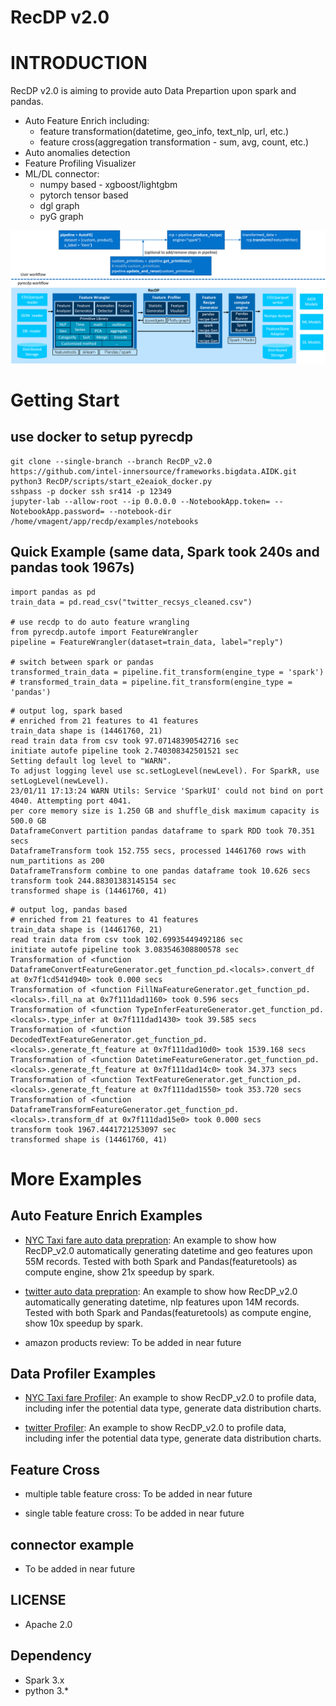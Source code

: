 # RecDP v2.0

# INTRODUCTION
RecDP v2.0 is aiming to provide auto Data Prepartion upon spark and pandas.
* Auto Feature Enrich including:
    * feature transformation(datetime, geo_info, text_nlp, url, etc.)
    * feature cross(aggregation transformation - sum, avg, count, etc.)
* Auto anomalies detection
* Feature Profiling Visualizer
* ML/DL connector:
    * numpy based - xgboost/lightgbm
    * pytorch tensor based
    * dgl graph
    * pyG graph

![RecDP v2.0 Overview](resources/recdp_20_overview.png)

# Getting Start
## use docker to setup pyrecdp
```
git clone --single-branch --branch RecDP_v2.0 https://github.com/intel-innersource/frameworks.bigdata.AIDK.git
python3 RecDP/scripts/start_e2eaiok_docker.py
sshpass -p docker ssh sr414 -p 12349
jupyter-lab --allow-root --ip 0.0.0.0 --NotebookApp.token= --NotebookApp.password= --notebook-dir /home/vmagent/app/recdp/examples/notebooks
```

## Quick Example (same data, Spark took 240s and pandas took 1967s)
```
import pandas as pd
train_data = pd.read_csv("twitter_recsys_cleaned.csv")

# use recdp to do auto feature wrangling
from pyrecdp.autofe import FeatureWrangler
pipeline = FeatureWrangler(dataset=train_data, label="reply")

# switch between spark or pandas
transformed_train_data = pipeline.fit_transform(engine_type = 'spark')
# transformed_train_data = pipeline.fit_transform(engine_type = 'pandas')
```
```
# output log, spark based
# enriched from 21 features to 41 features
train_data shape is (14461760, 21)
read train data from csv took 97.07148390542716 sec
initiate autofe pipeline took 2.740308342501521 sec
Setting default log level to "WARN".
To adjust logging level use sc.setLogLevel(newLevel). For SparkR, use setLogLevel(newLevel).
23/01/11 17:13:24 WARN Utils: Service 'SparkUI' could not bind on port 4040. Attempting port 4041.
per core memory size is 1.250 GB and shuffle_disk maximum capacity is 500.0 GB                                                                               
DataframeConvert partition pandas dataframe to spark RDD took 70.351 secs
DataframeTransform took 152.755 secs, processed 14461760 rows with num_partitions as 200
DataframeTransform combine to one pandas dataframe took 10.626 secs
transform took 244.88301383145154 sec
transformed shape is (14461760, 41)
```
```
# output log, pandas based
# enriched from 21 features to 41 features
train_data shape is (14461760, 21)
read train data from csv took 102.69935449492186 sec
initiate autofe pipeline took 3.083546308800578 sec
Transformation of <function DataframeConvertFeatureGenerator.get_function_pd.<locals>.convert_df at 0x7f1cd541d940> took 0.000 secs
Transformation of <function FillNaFeatureGenerator.get_function_pd.<locals>.fill_na at 0x7f111dad1160> took 0.596 secs
Transformation of <function TypeInferFeatureGenerator.get_function_pd.<locals>.type_infer at 0x7f111dad1430> took 39.585 secs
Transformation of <function DecodedTextFeatureGenerator.get_function_pd.<locals>.generate_ft_feature at 0x7f111dad10d0> took 1539.168 secs
Transformation of <function DatetimeFeatureGenerator.get_function_pd.<locals>.generate_ft_feature at 0x7f111dad14c0> took 34.373 secs
Transformation of <function TextFeatureGenerator.get_function_pd.<locals>.generate_ft_feature at 0x7f111dad1550> took 353.720 secs
Transformation of <function DataframeTransformFeatureGenerator.get_function_pd.<locals>.transform_df at 0x7f111dad15e0> took 0.000 secs
transform took 1967.4441721253097 sec
transformed shape is (14461760, 41)
```

# More Examples
## Auto Feature Enrich Examples
* [NYC Taxi fare auto data prepration](examples/notebooks/autofe/FeatureWrangleronSpark.ipynb): An example to show how RecDP_v2.0 automatically generating datetime and geo features upon 55M records. Tested with both Spark and Pandas(featuretools) as compute engine, show 21x speedup by spark.

* [twitter auto data prepration](examples/notebooks/autofe/FeatureWrangleronSpark.ipynb): An example to show how RecDP_v2.0 automatically generating datetime, nlp features upon 14M records. Tested with both Spark and Pandas(featuretools) as compute engine, show 10x speedup by spark.

* amazon products review: To be added in near future

## Data Profiler Examples
* [NYC Taxi fare Profiler](examples/notebooks/autofe/FeatureProfiler.ipynb): An example to show RecDP_v2.0 to profile data, including infer the potential data type, generate data distribution charts.

* [twitter Profiler](examples/notebooks/autofe/FeatureProfiler_recsys.ipynb): An example to show RecDP_v2.0 to profile data, including infer the potential data type, generate data distribution charts.

## Feature Cross

* multiple table feature cross: To be added in near future

* single table feature cross: To be added in near future

## connector example

* To be added in near future

## LICENSE
* Apache 2.0

## Dependency
* Spark 3.x
* python 3.*
